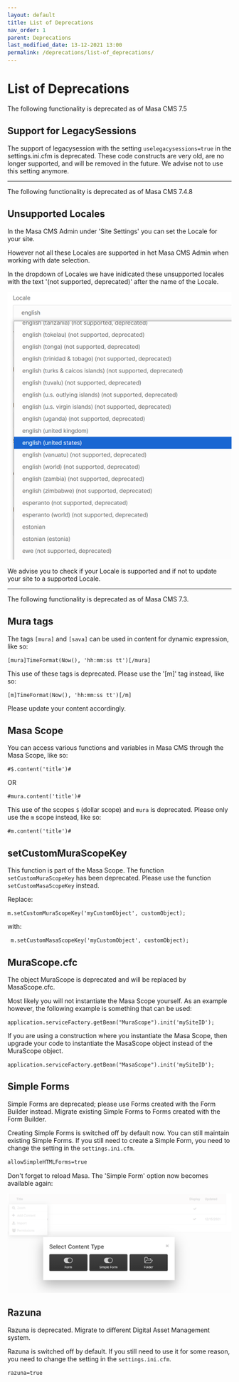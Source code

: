 ```yaml
---
layout: default
title: List of Deprecations
nav_order: 1
parent: Deprecations
last_modified_date: 13-12-2021 13:00
permalink: /deprecations/list-of_deprecations/
---
```


# List of Deprecations

The following functionality is deprecated as of Masa CMS 7.5

## Support for LegacySessions

The support of legacysession with the setting `uselegacysessions=true` in the settings.ini.cfm is deprecated.
These code constructs are very old, are no longer supported, and will be removed in the future.
We advise not to use this setting anymore.

---

The following functionality is deprecated as of Masa CMS 7.4.8

## Unsupported Locales

In the Masa CMS Admin under 'Site Settings' you can set the Locale for your site.

However not all these Locales are supported in het Masa CMS Admin when working with date selection.

In the dropdown of Locales we have inidicated these unsupported locales with the text '(not supported, deprecated)' after the name of the Locale.

![](/assets/06_deprecations/list_of_deprecations/deprecations_supported_locales.png)

We advise you to check if your Locale is supported and if not to update your site to a supported Locale.

---

The following functionality is deprecated as of Masa CMS 7.3.

## Mura tags

The tags `[mura]` and `[sava]` can be used in content for dynamic expression, like so:

```cfscript
[mura]TimeFormat(Now(), 'hh:mm:ss tt')[/mura]
```

This use of these tags is deprecated. Please use the '[m]' tag instead, like so:

```cfscript
[m]TimeFormat(Now(), 'hh:mm:ss tt')[/m]
```

Please update your content accordingly.

## Masa Scope

You can access various functions and variables in Masa CMS through the Masa Scope, like so:

```cfscript
#$.content('title')#
```

OR

```cfscript
#mura.content('title')#
```

This use of the scopes `$` (dollar scope) and `mura` is deprecated. Please only use the `m` scope instead, like so:

```cfscript
#m.content('title')#
```

## setCustomMuraScopeKey

This function is part of the Masa Scope. The function `setCustomMuraScopeKey` has been deprecated.
Please use the function `setCustomMasaScopeKey` instead.

Replace:

```cfscript
m.setCustomMuraScopeKey('myCustomObject', customObject);
```

with:

```cfscript
 m.setCustomMasaScopeKey('myCustomObject', customObject);
```

## MuraScope.cfc

The object MuraScope is deprecated and will be replaced by MasaScope.cfc.

Most likely you will not instantiate the Masa Scope yourself.
As an example however, the following example is something that can be used:

```cfscript
application.serviceFactory.getBean("MuraScope").init('mySiteID');
```

If you are using a construction where you instantiate the Masa Scope, then upgrade your code to instantiate the MasaScope object instead of the MuraScope object.

```cfscript
application.serviceFactory.getBean("MasaScope").init('mySiteID');
```

## Simple Forms

Simple Forms are deprecated; please use Forms created with the Form Builder instead.
Migrate existing Simple Forms to Forms created with the Form Builder.

Creating Simple Forms is switched off by default now. You can still maintain existing Simple Forms.
If you still need to create a Simple Form, you need to change the setting in the `settings.ini.cfm`.

```markdown
allowSimpleHTMLForms=true
```

Don't forget to reload Masa.
The 'Simple Form' option now becomes available again:

![](/assets/06_deprecations/list_of_deprecations/deprecation_simple_forms_2.png)

## Razuna

Razuna is deprecated. Migrate to different Digital Asset Management system.

Razuna is switched off by default. If you still need to use it for some reason, you need to change the setting in the `settings.ini.cfm`.

```markdown
razuna=true
```
